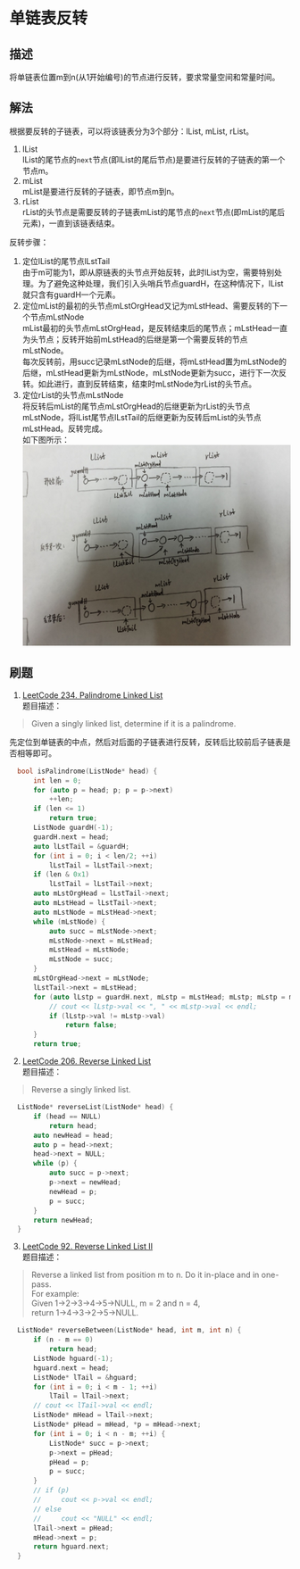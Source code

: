 # 单链表反转    

## 描述    
  将单链表位置m到n(从1开始编号)的节点进行反转，要求常量空间和常量时间。    

## 解法    
  根据要反转的子链表，可以将该链表分为3个部分：lList, mList, rList。    
  1. lList    
    lList的尾节点的`next`节点(即lList的尾后节点)是要进行反转的子链表的第一个节点m。    
  2. mList    
    mList是要进行反转的子链表，即节点m到n。    
  3. rList    
    rList的头节点是需要反转的子链表mList的尾节点的`next`节点(即mList的尾后元素)，一直到该链表结束。    

  反转步骤：     
  1. 定位lList的尾节点lLstTail    
    由于m可能为1，即从原链表的头节点开始反转，此时lList为空，需要特别处理。为了避免这种处理，我们引入头哨兵节点guardH，在这种情况下，lList就只含有guardH一个元素。    
  2. 定位mList的最初的头节点mLstOrgHead又记为mLstHead、需要反转的下一个节点mLstNode    
    mList最初的头节点mLstOrgHead，是反转结束后的尾节点；mLstHead一直为头节点；反转开始前mLstHead的后继是第一个需要反转的节点mLstNode。    
	每次反转前，用succ记录mLstNode的后继，将mLstHead置为mLstNode的后继，mLstHead更新为mLstNode，mLstNode更新为succ，进行下一次反转。如此进行，直到反转结束，结束时mLstNode为rList的头节点。    
  3. 定位rList的头节点mLstNode    
    将反转后mList的尾节点mLstOrgHead的后继更新为rList的头节点mLstNode，将lList尾节点lLstTail的后继更新为反转后mList的头节点mLstHead。反转完成。    
  如下图所示：    
  ![反转](https://github.com/Wangzhike/DSA/raw/master/LinkedList/picture/reverse_singly-list.jpg)

## 刷题    
  1. [LeetCode 234. Palindrome Linked List](https://leetcode.com/problems/palindrome-linked-list/description/)    
  题目描述：    
  > Given a singly linked list, determine if it is a palindrome.    

  先定位到单链表的中点，然后对后面的子链表进行反转，反转后比较前后子链表是否相等即可。    
  ```cpp
    bool isPalindrome(ListNode* head) {
        int len = 0;
        for (auto p = head; p; p = p->next)
            ++len;
        if (len <= 1)
            return true;
        ListNode guardH(-1);
        guardH.next = head;
        auto lLstTail = &guardH;
        for (int i = 0; i < len/2; ++i)
            lLstTail = lLstTail->next;
        if (len & 0x1)
            lLstTail = lLstTail->next;
        auto mLstOrgHead = lLstTail->next;
        auto mLstHead = lLstTail->next;
        auto mLstNode = mLstHead->next;
        while (mLstNode) {
            auto succ = mLstNode->next;
            mLstNode->next = mLstHead;
            mLstHead = mLstNode;
            mLstNode = succ;
        }
        mLstOrgHead->next = mLstNode;
        lLstTail->next = mLstHead;
        for (auto lLstp = guardH.next, mLstp = mLstHead; mLstp; mLstp = mLstp->next, lLstp = lLstp->next) {
            // cout << lLstp->val << ", " << mLstp->val << endl;
            if (lLstp->val != mLstp->val)
                return false;
        }
        return true;
  ```

  2. [LeetCode 206. Reverse Linked List](https://leetcode.com/problems/reverse-linked-list/description/)    
  题目描述：    
  > Reverse a singly linked list.    

  ```cpp
    ListNode* reverseList(ListNode* head) {
        if (head == NULL)
            return head;
        auto newHead = head;
        auto p = head->next;
        head->next = NULL;
        while (p) {
            auto succ = p->next;
            p->next = newHead;
            newHead = p;
            p = succ;
        }
        return newHead;
    } 
  ```

  3. [LeetCode 92. Reverse Linked List II](https://leetcode.com/problems/reverse-linked-list-ii/description/)    
  题目描述：    
	
  > Reverse a linked list from position m to n. Do it in-place and in one-pass.    
	For example:    
	Given 1->2->3->4->5->NULL, m = 2 and n = 4,    
	return 1->4->3->2->5->NULL.    
	
  ```cpp
    ListNode* reverseBetween(ListNode* head, int m, int n) {
        if (n - m == 0)
            return head;
        ListNode hguard(-1);
        hguard.next = head;
        ListNode* lTail = &hguard;
        for (int i = 0; i < m - 1; ++i)
            lTail = lTail->next;
        // cout << lTail->val << endl;
        ListNode* mHead = lTail->next;
        ListNode* pHead = mHead, *p = mHead->next;
        for (int i = 0; i < n - m; ++i) {
            ListNode* succ = p->next;
            p->next = pHead;
            pHead = p;
            p = succ;
        }
        // if (p)
        //     cout << p->val << endl;
        // else
        //     cout << "NULL" << endl;
        lTail->next = pHead;
        mHead->next = p;
        return hguard.next;
    } 
  ```    


